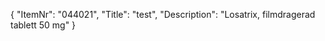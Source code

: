 {
  "ItemNr": "044021",
  "Title": "test",
  "Description": "Losatrix, filmdragerad tablett 50 mg"
}